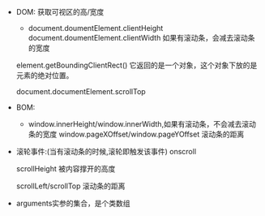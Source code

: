 - DOM: 获取可视区的高/宽度
    - document.doumentElement.clientHeight
    document.doumentElement.clientWidth  如果有滚动条，会减去滚动条的宽度

    element.getBoundingClientRect() 它返回的是一个对象，这个对象下放的是元素的绝对位置。
    
    document.documentElement.scrollTop

- BOM:
    - window.innerHeight/window.innerWidth,如果有滚动条，不会减去滚动条的宽度
    window.pageXOffset/window.pageYOffset  滚动条的距离


- 滚轮事件:(当有滚动条的时候,滚轮即触发该事件)
    onscroll

    scrollHeight  被内容撑开的高度

    scrollLeft/scrollTop  滚动条的距离

- arguments实参的集合，是个类数组